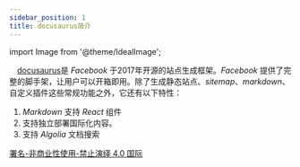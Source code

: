 ```yaml
---
sidebar_position: 1
title: docusaurus简介
---
```


import Image from '@theme/IdealImage';

 [docusaurus](https://docusaurus.io/)是 _Facebook_ 于2017年开源的站点生成框架。_Facebook_ 提供了完整的脚手架，让用户可以开箱即用。除了生成静态站点、_sitemap_、_markdown_、自定义插件这些常规功能之外，它还有以下特性：

1. _Markdown_ 支持 _React_ 组件
2. 支持独立部署国际化内容。
3. 支持 _Algolia_ 文档搜索

[署名-非商业性使用-禁止演绎 4.0 国际](https://creativecommons.org/licenses/by-nc-nd/4.0/deed.zh)

